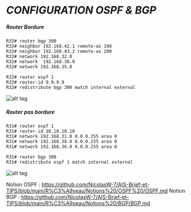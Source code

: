 # *CONFIGURATION OSPF & BGP*

##### Router Bordure

````
R32# router bgp 300
R32# neighbor 192.168.42.1 remote-as 100
R32# neighbor 192.168.43.2 remote-as 200
R32# network 192.168.32.0
R32# network  192.168.38.0
R32# network 192.168.35.0 

R32# router ospf 1
R32# router-id 9.9.9.9
R32# redistribute bgp 300 match internal external
````

![alt tag](https://github.com/NicolasW-7/AIS-Brief-et-TIPS/blob/main/R%C3%A9seau/Screenshots/bgp1.png)

##### Router pas bordure

````
R31# router ospf 1
R31# router-id 10.10.10.10
R31# network 192.168.31.0 0.0.0.255 area 0
R31# network 192.168.38.0 0.0.0.255 area 0
R31# network 192.168.36.0 0.0.0.255 area 0

R31# router bgp 300
R31# redistribute ospf 1 match internal external
````
![alt tag](https://github.com/NicolasW-7/AIS-Brief-et-TIPS/blob/main/R%C3%A9seau/Screenshots/bgp2.png)


Notion OSPF : https://github.com/NicolasW-7/AIS-Brief-et-TIPS/blob/main/R%C3%A9seau/Notions%20/OSPF%20/OSPF.md
Notion BGP : https://github.com/NicolasW-7/AIS-Brief-et-TIPS/blob/main/R%C3%A9seau/Notions%20/BGP/BGP.md

